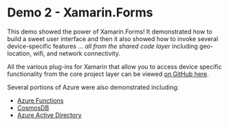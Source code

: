 # Demo 2 - Xamarin.Forms

This demo showed the power of Xamarin.Forms! It demonstrated how to build a sweet user interface and then it also showed how to invoke several device-specific features ... _all from the shared code layer_ including geo-location, wifi, and network connectivity.

All the various plug-ins for Xamarin that allow you to access device specific functionality from the core project layer can be viewed [on GitHub here](https://msou.co/bf1).

Several portions of Azure were also demonstrated including:

* [Azure Functions](https://msou.co/bfz)
* [CosmosDB](https://msou.co/bf0)
* [Azure Active Directory](https://msou.co/bfy)